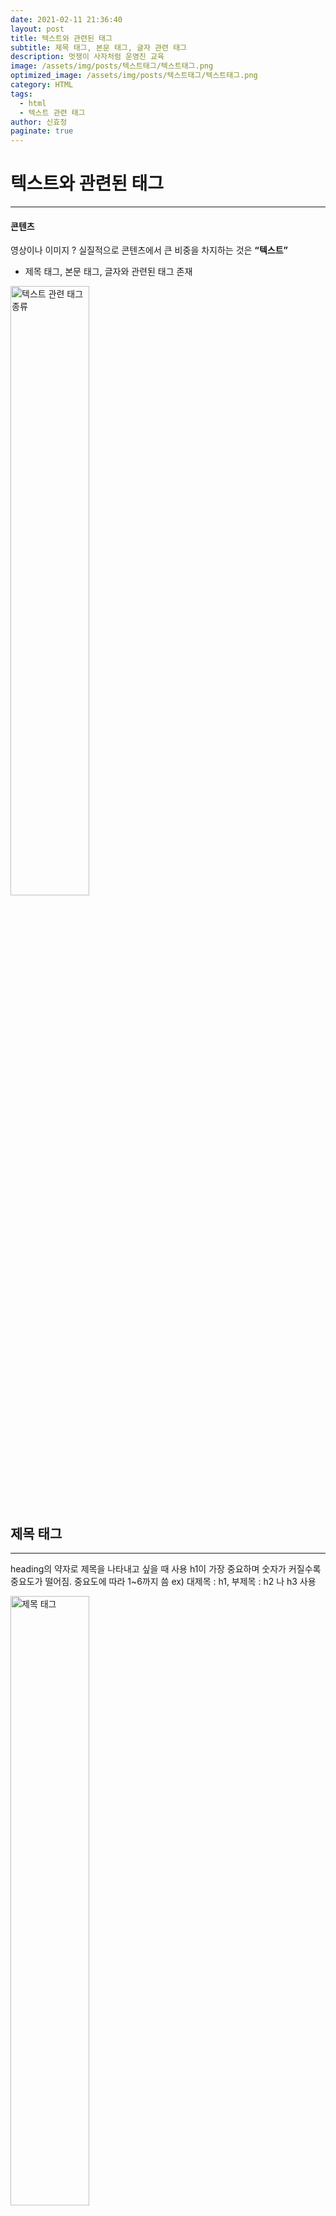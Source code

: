 ```yaml
---
date: 2021-02-11 21:36:40
layout: post
title: 텍스트와 관련된 태그
subtitle: 제목 태그, 본문 태그, 글자 관련 태그
description: 멋쟁이 사자처럼 운영진 교육
image: /assets/img/posts/텍스트태그/텍스트태그.png
optimized_image: /assets/img/posts/텍스트태그/텍스트태그.png
category: HTML
tags:
  - html
  - 텍스트 관련 태그
author: 신효정
paginate: true
---
```


# 텍스트와 관련된 태그
---
#### 콘텐츠
영상이나 이미지 ?
실질적으로 콘텐츠에서 큰 비중을 차지하는 것은 **“텍스트”**
- 제목 태그, 본문 태그, 글자와 관련된 태그 존재

<img src = "/assets/img/posts/텍스트태그/태그.png" width="50%" alt="텍스트 관련 태그 종류">

## 제목 태그
---
heading의 약자로 제목을 나타내고 싶을 때 사용
h1이 가장 중요하며 숫자가 커질수록 중요도가 떨어짐. 중요도에 따라 1~6까지 씀
ex) 대제목 : h1, 부제목 : h2 나 h3 사용

<img src = "/assets/img/posts/텍스트태그/제목태그.png" width="50%" alt="제목 태그">

<br>
<br>

<img src = "/assets/img/posts/텍스트태그/제목태그2.png" width="50%" alt="제목 태그 예제">

**“이것은 내용입니다.” 부분에 태그가 존재하지 않음**

> 태그를 감싸지 않고 바디 태그 안에 작성한 텍스트는 모두 일반적인 태그로 감싼 텍스트와 같이 작동
  즉, 브라우저 화면에서 태그가 있는 것처럼 작동함. 나중에 css로 스타일 적용할 때 불편하므로 특별한 경우가 아니면 반드시 태그로 감싸는 것을 권장

<br>

## 본문 태그
---
`<p>` : paragraphs의 약자로 단락, 문단이라는 뜻을 가짐

<img src = "/assets/img/posts/텍스트태그/p태그.png" width="50%" alt="p 태그">
<img src = "/assets/img/posts/텍스트태그/p태그2.png" width="50%" alt="p 태그 실행 결과">

*html에서는 Enter키를 치더라도 스페이스바 하나로 인식함*
다른 방법 필요 !

<br>

`<br>` : break 부수다, 찢다 의 약자로 엔터와 동일한 기능. 줄바꿈을 해줌

<img src = "/assets/img/posts/텍스트태그/br태그.png" width="50%" alt="br태그">
<img src = "/assets/img/posts/텍스트태그/br태그2.png" width="30%" alt="br태그 실행 결과">

*br 태그는 종료 태그를 쓰지 않음*

>종료 태그를 쓰지 않는 요소들을 빈 요소라고 함. 태그 사이가 비어 있기 때문
<img src = "/assets/img/posts/텍스트태그/빈요소.png" width="50%" alt="빈요소 그림 설명">
<img src = "/assets/img/posts/텍스트태그/빈요소2.png" width="50%" alt="빈요소 태그">



<br>

`<pre>`: preformatted 형식화된 의 약자로 적은 내용 그대로 브라우저에 출력

<img src = "/assets/img/posts/텍스트태그/pre태그.png" width="50%" alt="pre태그">
<img src = "/assets/img/posts/텍스트태그/pre태그2.png" width="30%" alt="pre태그 실행 결과">

*적은 그대로 출력되는 게 좋은 것만이 아니어서 p태그를 더 많이 씀*

<br>
<br>

## 글자와 관련된 태그
---
`<strong>` : strong 강한 의 약자로 태그로 감싼 단어 혹은 문장을 볼드체로 바꿔주고 중요하다는 의미 부여함

`<em>` : emphasized 강조된 의 약자로 태그로 감싼 단어 혹은 문장을 이탤릭체로 바꿔주고 중요하다는 의미 부여함

<img src = "/assets/img/posts/텍스트태그/글자태그1.png" width="50%" alt="strong태그, em태그">
<img src = "/assets/img/posts/텍스트태그/글자태그1결과.png" width="30%" alt="strong태그, em태그 실행결과">

<br>

`<sub>` : subscripted 아래에 기입한 의 약자로 태그로 감싼 단어나 문장을 일반 위치보다 위로 올림

`<sup>` : subscripted 위에 기입한 의 약자로 태그로 감싼 단어나 문장을 일반 위치보다 아래로 올림

<img src = "/assets/img/posts/텍스트태그/글자태그2.png" width="50%" alt="sub태그, sup태그">
<img src = "/assets/img/posts/텍스트태그/글자태그2결과.png" width="30%" alt="sub태그, sup태그 실행결과">

<br>

`<ins>` : inserted 끼워 넣은 의 약자로 태그로 감싼 단어나 문장 아래 밑줄 추가

`<del>` : deleted 삭제된  의 약자로 태그로 감싼 단어나 문장에 취소선을 추가

<img src = "/assets/img/posts/텍스트태그/글자태그3.png" width="50%" alt="ins태그, del태그">
<img src = "/assets/img/posts/텍스트태그/글자태그3결과.png" width="30%" alt="ins태그, del태그 실행결과">
